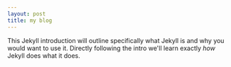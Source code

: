 ```yaml
---
layout: post
title: my blog
---
```


This Jekyll introduction will outline specifically  what Jekyll is and why you would want to use it.
Directly following the intro we'll learn exactly _how_ Jekyll does what it does.